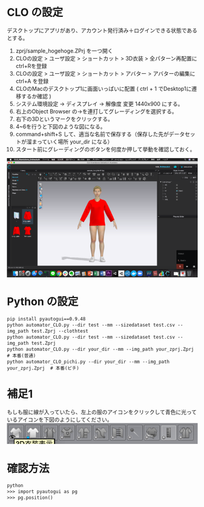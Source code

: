 # CLO の設定
デスクトップにアプリがあり、アカウント発行済み＋ログインできる状態であるとする。
1. zprj/sample_hogehoge.ZPrj を一つ開く
1. CLOの設定 > ユーザ設定 > ショートカット >  3D衣装 >  全パターン再配置に ctrl+Rを登録
1. CLOの設定 > ユーザ設定 > ショートカット >  アバター > アバターの編集に ctrl+A を登録
1. CLOのMacのデスクトップ1に画面いっぱいに配置 ( ctrl + 1 でDesktop1に遷移するか確認 )
1. システム環境設定 -> ディスプレイ -> 解像度 変更 1440x900 にする。
1. 右上のObject Browser の→を連打してグレーディングを選択する。
1. 右下の3Dというマークをクリックする。
1. 4~6を行うと下図のような図になる。
1. command+shift+S して、適当な名前で保存する（保存した先がデータセットが溜まっていく場所 your_dir になる）
1. スタート前にグレーディングのボタンを何度か押して挙動を確認しておく。


![desktop1](images/desktop1.png)

# Python の設定
```
pip install pyautogui==0.9.48
python automator_CLO.py --dir test --mm --sizedataset test.csv --img_path test.Zprj --clothtest
python automator_CLO.py --dir test --mm --sizedataset test.csv --img_path test.Zprj
python automator_CLO.py --dir your_dir --mm --img_path your_zprj.Zprj  # 本番(普通)
python automator_CLO_pichi.py --dir your_dir --mm --img_path your_zprj.Zprj  # 本番(ピチ)
```

# 補足1
もしも服に線が入っていたら、左上の服のアイコンをクリックして青色に光っているアイコンを下図のようにしてください。
![desktop-icon](images/desktop-icon.png)

# 確認方法
```
python
>>> import pyautogui as pg
>>> pg.position()
```


